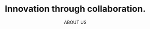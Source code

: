 ---
subtitle: ABOUT US
title: Innovation through collaboration.
type: about
paragraph1: When you're sailing on the rough seas of a digital world, it helps to have a solid crew of professionals you can count on. Greyshore is a modern people-driven service that provides research, strategy, delivery, and up-skilling to support your company on every point of the journey.
paragraph2: From cloud adoption and legacy replatforming strategies to digital transformation in preparation for IPO, technology advisory services and beyond, our diverse team of thinkers, builders, designers, and doers believe that the best outcomes happen when we work hand-in-hand with your organization.
paragraph3: Whether you're looking to increase shareholder value and revenue, make engineering 'go faster', or decide which cloud services are best for you, we can help.
---